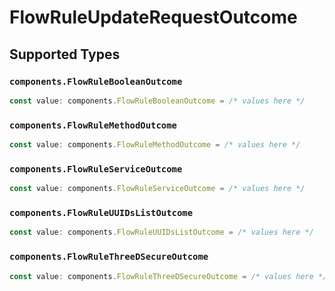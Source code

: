 # FlowRuleUpdateRequestOutcome


## Supported Types

### `components.FlowRuleBooleanOutcome`

```typescript
const value: components.FlowRuleBooleanOutcome = /* values here */
```

### `components.FlowRuleMethodOutcome`

```typescript
const value: components.FlowRuleMethodOutcome = /* values here */
```

### `components.FlowRuleServiceOutcome`

```typescript
const value: components.FlowRuleServiceOutcome = /* values here */
```

### `components.FlowRuleUUIDsListOutcome`

```typescript
const value: components.FlowRuleUUIDsListOutcome = /* values here */
```

### `components.FlowRuleThreeDSecureOutcome`

```typescript
const value: components.FlowRuleThreeDSecureOutcome = /* values here */
```

